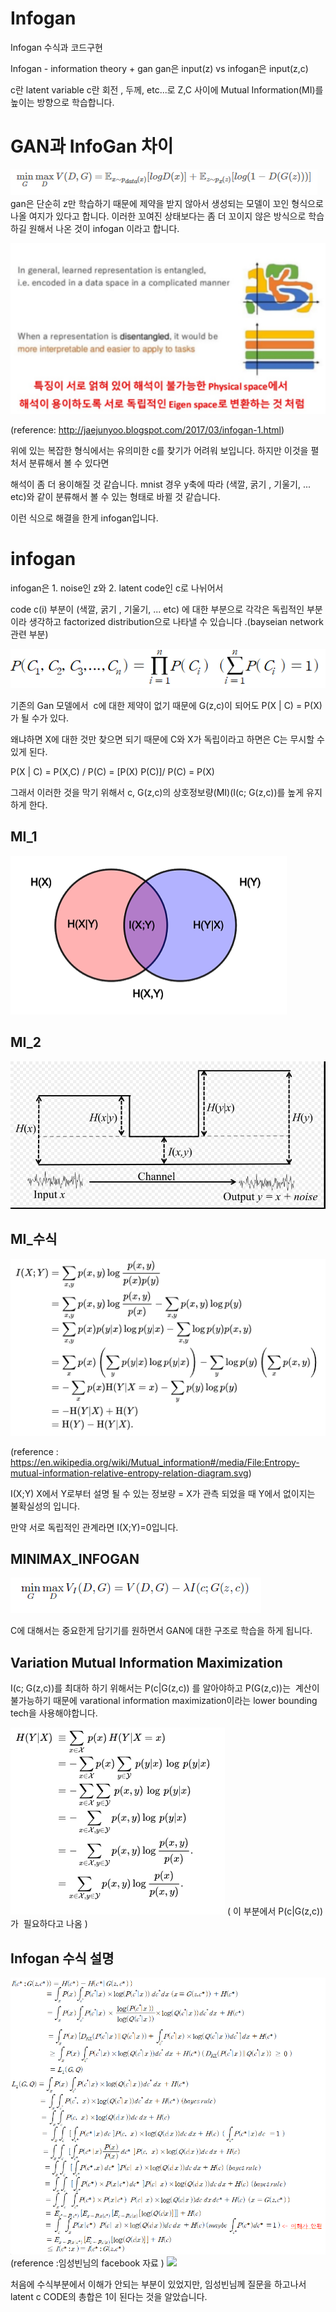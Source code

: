 
# Infogan
Infogan 수식과 코드구현

Infogan - information theory + gan 
gan은 input(z) vs infogan은 input(z,c) 

c란 latent variable c란 회전 , 두께, etc...로 Z,C 사이에  Mutual Information(MI)를 높이는 방향으로 학습합니다.

# GAN과 InfoGan 차이

![](img/minimax.PNG)
gan은 단순히 z만 학습하기 때문에 제약을 받지 않아서 생성되는 모델이 꼬인 형식으로 나올 여지가 있다고 합니다.
이러한 꼬여진 상태보다는 좀 더 꼬이지 않은 방식으로 학습하길 원해서 나온 것이 infogan 이라고 합니다.

![](img/disentangled.PNG)

(reference: http://jaejunyoo.blogspot.com/2017/03/infogan-1.html)

위에 있는 복잡한 형식에서는 유의미한 c를 찾기가 어려워 보입니다. 하지만 이것을 펼처서 분류해서 볼 수 있다면 

해석이 좀 더 용이해질 것 같습니다. mnist 경우 y축에 따라 (색깔, 굵기 , 기울기, ... etc)와 같이 분류해서 볼 수 있는 형태로 바뀔 것 같습니다.

이런 식으로 해결을 한게 infogan입니다.

# infogan 
infogan은  1. noise인 z와  2. latent code인 c로 나뉘어서 

code c(i) 부분이 (색깔, 굵기 , 기울기, ... etc) 에 대한 부분으로 각각은 독립적인 부분이라 생각하고 factorized distribution으로  나타낼 수 있습니다 .(bayseian network 관련 부분)

![](img/latent_code.PNG)

기존의 Gan 모델에서  c에 대한 제약이 없기 때문에 G(z,c)이 되어도 P(X | C) = P(X) 가 될 수가 있다. 

왜냐하면 X에 대한 것만 찾으면 되기 때문에 C와 X가 독립이라고 하면은 C는 무시할 수 있게 된다. 

P(X | C) = P(X,C) / P(C) = [P(X) P(C)]/ P(C) = P(X)

그래서 이러한 것을 막기 위해서 c, G(z,c)의 상호정보량(MI)(I(c; G(z,c))를 높게 유지하게 한다. 
## MI_1
![](img/MUTUAL_INFORMATION.png)

## MI_2
![](img/MUTUAL_INFORMATION_2.PNG)

## MI_수식
![](img/MUTUAL_INFORMATION_3.PNG)

(reference : https://en.wikipedia.org/wiki/Mutual_information#/media/File:Entropy-mutual-information-relative-entropy-relation-diagram.svg)

I(X;Y) X에서 Y로부터 설명 될 수 있는 정보량 = X가 관측 되었을 때 Y에서 없이지는 불확실성의 입니다.

만약 서로 독립적인 관계라면 I(X;Y)=0입니다.

## MINIMAX_INFOGAN
![](img/MINIMAX_INFOGAN.PNG)

C에 대해서는 중요한게 담기기를 원하면서 GAN에 대한 구조로 학습을 하게 됩니다.

## Variation Mutual Information Maximization
I(c; G(z,c))를 최대하 하기 위해서는 P(c|G(z,c)) 를 알아야하고 P(G(z,c))는  계산이 불가능하기 때문에 varational information maximization이라는 lower bounding tech을 사용해야합니다.

![](img/conditional_entropy.PNG)
( 이 부분에서 P(c|G(z,c)) 가  필요하다고 나옴  )

## Infogan 수식 설명
![](img/infogan.PNG)
(reference :임성빈님의 facebook 자료 )
![](##img/p(c)=1.PNG)

처음에 수식부분에서 이해가 안되는 부분이 있었지만, 임성빈님께 질문을 하고나서 latent c CODE의 총합은 1이 된다는 것을 알았습니다.
